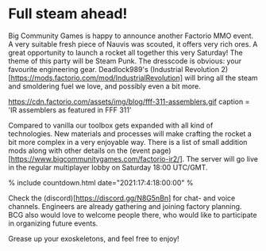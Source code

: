 # Full steam ahead!

Big Community Games is happy to announce another Factorio MMO event. A very suitable fresh piece of Nauvis was scouted, it offers very rich ores. A great opportunity to launch a rocket all together this very Saturday! The theme of this party will be Steam Punk. The dresscode is obvious: your favourite engineering gear. 
Deadlock989's (Industrial Revolution 2)[https://mods.factorio.com/mod/IndustrialRevolution] will bring all the steam and smoldering fuel we love, and possibly even a bit more. 

https://cdn.factorio.com/assets/img/blog/fff-311-assemblers.gif
caption = 'IR assemblers as featured in FFF 311'

Compared to vanilla our toolbox gets expanded with all kind of technologies. New materials and processes will make crafting the rocket a bit more complex in a very enjoyable way. There is a list of small addition mods along with other details on the (event page)[https://www.bigcommunitygames.com/factorio-ir2/]. 
The server will go live in the regular multiplayer lobby on Saturday 18:00 UTC/GMT.

% include countdown.html date="2021:17:4:18:00:00" %

Check the (discord)[https://discord.gg/N8G5nBn] for chat- and voice channels. Engineers are already gathering and joining factory planning. BCG also would love to welcome people there, who would like to participate in organizing future events. 

Grease up your exoskeletons, and feel free to enjoy!







